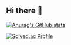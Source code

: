 ## Hi there 👋

[![Anurag's GitHub stats](https://github-readme-stats.vercel.app/api?username=alphapo040511)](https://github.com/anuraghazra/github-readme-stats)


[![Solved.ac Profile](http://mazassumnida.wtf/api/v2/generate_badge?boj=alphapo040511)](https://solved.ac/alphapo040511/)

<!--
**alphapo040511/alphapo040511** is a ✨ _special_ ✨ repository because its `README.md` (this file) appears on your GitHub profile.

Here are some ideas to get you started:

- 🔭 I’m currently working on ...
- 🌱 I’m currently learning ...
- 👯 I’m looking to collaborate on ...
- 🤔 I’m looking for help with ...
- 💬 Ask me about ...
- 📫 How to reach me: ...
- 😄 Pronouns: ...
- ⚡ Fun fact: ...
-->
